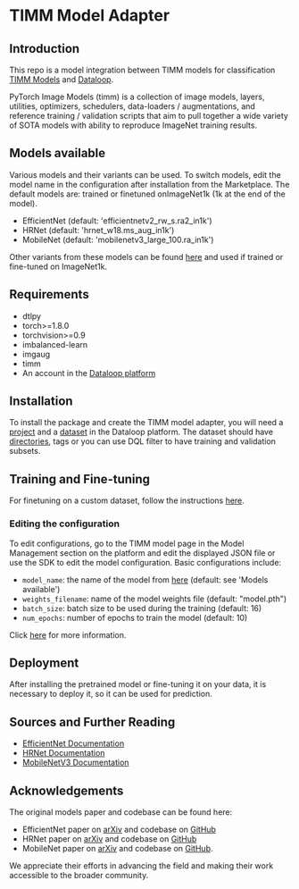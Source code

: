 # TIMM Model Adapter

## Introduction

This repo is a model integration between TIMM models for classification [TIMM Models](https://huggingface.co/timm) and [Dataloop](https://dataloop.ai/).

PyTorch Image Models (timm) is a collection of image models, layers, utilities, optimizers, schedulers, data-loaders / augmentations, and reference training / validation scripts that aim to pull together a wide variety of SOTA models with ability to reproduce ImageNet training results.

## Models available

Various models and their variants can be used. To switch models, edit the model name in the configuration after installation from the Marketplace. The default models are:  trained or finetuned onImageNet1k (1k at the end of the model).

- EfficientNet (default: 'efficientnetv2_rw_s.ra2_in1k')
- HRNet (default: 'hrnet_w18.ms_aug_in1k')
- MobileNet (default: 'mobilenetv3_large_100.ra_in1k')

Other variants from these models can be found [here](https://huggingface.co/models?pipeline_tag=image-classification&library=timm) and used if trained or fine-tuned on ImageNet1k.

## Requirements

- dtlpy
- torch>=1.8.0
- torchvision>=0.9
- imbalanced-learn
- imgaug
- timm
- An account in the [Dataloop platform](https://console.dataloop.ai/)

## Installation

To install the package and create the TIMM model adapter, you will need a [project](https://developers.dataloop.ai/tutorials/getting_started/sdk_overview/chapter/#to-create-a-new-project) and a [dataset](https://developers.dataloop.ai/tutorials/data_management/manage_datasets/chapter/#create-dataset) in the
Dataloop platform. The dataset should have [directories](https://developers.dataloop.ai/tutorials/data_management/manage_datasets/chapter/#create-directory), tags or you can use DQL filter to have training and validation subsets.

## Training and Fine-tuning

For finetuning on a custom dataset, follow the instructions [here](https://developers.dataloop.ai/tutorials/model_management/ai_library/chapter/#finetune-on-a-custom-dataset).

### Editing the configuration

To edit configurations, go to the TIMM model page in the Model Management section on the platform and edit the displayed JSON file or use the SDK to edit the model configuration. Basic configurations include:

- `model_name`: the name of the model from [here](https://huggingface.co/models?pipeline_tag=image-classification&library=timm) (default: see 'Models available')
- `weights_filename`:  name of the model weights file (default: "model.pth")
- `batch_size`: batch size to be used during the training (default: 16)
- `num_epochs`: number of epochs to train the model (default: 10)

Click [here](https://developers.dataloop.ai/tutorials/model_management/ai_library/chapter/#model-configuration) for more information.

## Deployment

After installing the pretrained model or fine-tuning it on your data, it is necessary to deploy it, so it can be used
for prediction.

## Sources and Further Reading

- [EfficientNet Documentation](https://huggingface.co/docs/transformers/en/model_doc/efficientnet)
- [HRNet Documentation](https://huggingface.co/docs/timm/en/models/hrnet)
- [MobileNetV3 Documentation](https://pytorch.org/vision/main/models/mobilenetv3.html)

## Acknowledgements

The original models paper and codebase can be found here:
- EfficientNet paper on [arXiv](https://arxiv.org/abs/1905.11946) and codebase on [GitHub](https://github.com/huggingface/pytorch-image-models/blob/main/timm/models/efficientnet.py)
- HRNet paper on [arXiv](https://arxiv.org/abs/1908.07919) and codebase on [GitHub](https://github.com/HRNet/HRNet-Image-Classification)
- MobileNet paper on [arXiv](https://arxiv.org/pdf/1905.02244) and codebase on [GitHub](https://github.com/pytorch/vision/blob/main/torchvision/models/mobilenetv3.py).

We appreciate their efforts in advancing the field and making their work accessible to the broader community.